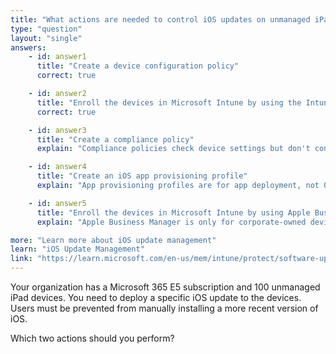 ```yaml
---
title: "What actions are needed to control iOS updates on unmanaged iPads?"
type: "question"
layout: "single"
answers:
    - id: answer1
      title: "Create a device configuration policy"
      correct: true

    - id: answer2
      title: "Enroll the devices in Microsoft Intune by using the Intune Company Portal"
      correct: true

    - id: answer3
      title: "Create a compliance policy"
      explain: "Compliance policies check device settings but don't control iOS updates"

    - id: answer4
      title: "Create an iOS app provisioning profile"
      explain: "App provisioning profiles are for app deployment, not OS update management"

    - id: answer5
      title: "Enroll the devices in Microsoft Intune by using Apple Business Manager"
      explain: "Apple Business Manager is only for corporate-owned devices, not unmanaged devices"

more: "Learn more about iOS update management"
learn: "iOS Update Management"
link: "https://learn.microsoft.com/en-us/mem/intune/protect/software-updates-ios"
---
```

Your organization has a Microsoft 365 E5 subscription and 100 unmanaged iPad devices. You need to deploy a specific iOS update to the devices. Users must be prevented from manually installing a more recent version of iOS.

Which two actions should you perform?